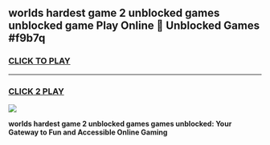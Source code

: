 
## worlds hardest game 2 unblocked games unblocked game Play Online 👋 Unblocked Games #f9b7q
<h3>
<a href="https://premium.freeplayer.one?title=worlds_hardest_game_2_unblocked_games&ref=21F">CLICK TO PLAY</a></h3>
<hr>

<h3>
<a href="https://premium.freeplayer.one?title=worlds_hardest_game_2_unblocked_games&ref=21F">CLICK 2 PLAY</a>
  
</h3>

<a href="https://premium.freeplayer.one?title=worlds_hardest_game_2_unblocked_games&ref=21F/"><img src="https://clearcache.store/games.png"></a>


**worlds hardest game 2 unblocked games games unblocked: Your Gateway to Fun and Accessible Online Gaming**
